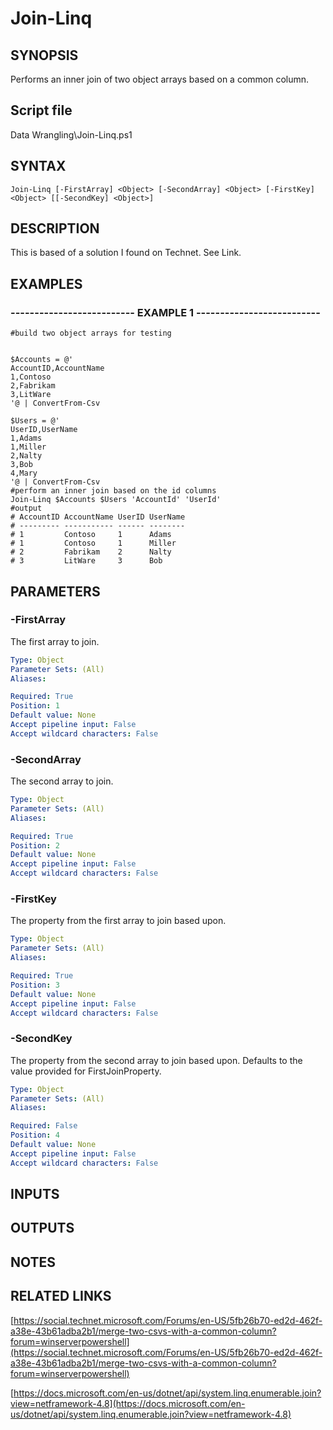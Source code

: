 # Join-Linq

## SYNOPSIS
Performs an inner join of two object arrays based on a common column.

## Script file
Data Wrangling\Join-Linq.ps1

## SYNTAX

```
Join-Linq [-FirstArray] <Object> [-SecondArray] <Object> [-FirstKey] <Object> [[-SecondKey] <Object>]
```

## DESCRIPTION
This is based of a solution I found on Technet.
See Link.

## EXAMPLES

### -------------------------- EXAMPLE 1 --------------------------
```
#build two object arrays for testing


$Accounts = @'
AccountID,AccountName
1,Contoso
2,Fabrikam
3,LitWare
'@ | ConvertFrom-Csv

$Users = @'
UserID,UserName
1,Adams
1,Miller
2,Nalty
3,Bob
4,Mary
'@ | ConvertFrom-Csv
#perform an inner join based on the id columns
Join-Linq $Accounts $Users 'AccountId' 'UserId'
#output
# AccountID AccountName UserID UserName
# --------- ----------- ------ --------
# 1         Contoso     1      Adams   
# 1         Contoso     1      Miller
# 2         Fabrikam    2      Nalty   
# 3         LitWare     3      Bob
```
## PARAMETERS

### -FirstArray
The first array to join.

```yaml
Type: Object
Parameter Sets: (All)
Aliases: 

Required: True
Position: 1
Default value: None
Accept pipeline input: False
Accept wildcard characters: False
```

### -SecondArray
The second array to join.

```yaml
Type: Object
Parameter Sets: (All)
Aliases: 

Required: True
Position: 2
Default value: None
Accept pipeline input: False
Accept wildcard characters: False
```

### -FirstKey
The property from the first array to join based upon.

```yaml
Type: Object
Parameter Sets: (All)
Aliases: 

Required: True
Position: 3
Default value: None
Accept pipeline input: False
Accept wildcard characters: False
```

### -SecondKey
The property from the second array to join based upon. 
Defaults to the value provided for FirstJoinProperty.

```yaml
Type: Object
Parameter Sets: (All)
Aliases: 

Required: False
Position: 4
Default value: None
Accept pipeline input: False
Accept wildcard characters: False
```

## INPUTS

## OUTPUTS

## NOTES

## RELATED LINKS

[https://social.technet.microsoft.com/Forums/en-US/5fb26b70-ed2d-462f-a38e-43b61adba2b1/merge-two-csvs-with-a-common-column?forum=winserverpowershell](https://social.technet.microsoft.com/Forums/en-US/5fb26b70-ed2d-462f-a38e-43b61adba2b1/merge-two-csvs-with-a-common-column?forum=winserverpowershell)

[https://docs.microsoft.com/en-us/dotnet/api/system.linq.enumerable.join?view=netframework-4.8](https://docs.microsoft.com/en-us/dotnet/api/system.linq.enumerable.join?view=netframework-4.8)




